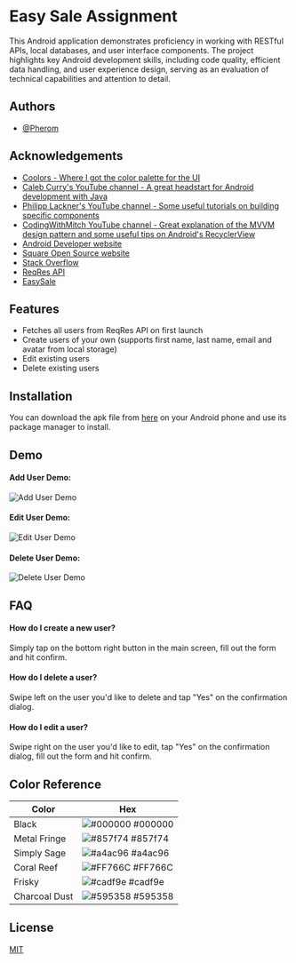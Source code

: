 
# Easy Sale Assignment

This Android application demonstrates proficiency in working with RESTful APIs, local databases, and user interface components. The project highlights key Android development skills, including code quality, efficient data handling, and user experience design, serving as an evaluation of technical capabilities and attention to detail.




## Authors

- [@Pherom](https://github.com/Pherom)


## Acknowledgements

 - [Coolors - Where I got the color palette for the UI](https://coolors.co/)
 - [Caleb Curry's YouTube channel - A great headstart for Android development with Java](https://www.youtube.com/@codebreakthrough)
 - [Philipp Lackner's YouTube channel - Some useful tutorials on building specific components](https://bulldogjob.com/news/449-how-to-write-a-good-readme-for-your-github-project)
 - [CodingWithMitch YouTube channel - Great explanation of the MVVM design pattern and some useful tips on Android's RecyclerView](https://www.youtube.com/@codingwithmitch/featured)
 - [Android Developer website](https://developer.android.com/)
 - [Square Open Source website](https://square.github.io/)
 - [Stack Overflow](https://stackoverflow.com/)
 - [ReqRes API](https://reqres.in/)
 - [EasySale](https://easy-sale.co.il/)
 
## Features

- Fetches all users from ReqRes API on first launch
- Create users of your own (supports first name, last name, email and avatar from local storage)
- Edit existing users
- Delete existing users


## Installation

You can download the apk file from [here](https://www.mediafire.com/file/qn3w2fvju7xk2yq/easysale_assignment.apk/file) on your Android phone and use its package manager to install.
    
## Demo

#### Add User Demo:

![Add User Demo](https://media0.giphy.com/media/v1.Y2lkPTc5MGI3NjExcjRhdTA1eW53dWUzazBoNmc3a2J3NHJlYTl0anBiaGhibnM2bGc4cyZlcD12MV9pbnRlcm5hbF9naWZfYnlfaWQmY3Q9Zw/5tOFEsECFdAK0xIHEm/giphy.gif)

#### Edit User Demo:

![Edit User Demo](https://media3.giphy.com/media/v1.Y2lkPTc5MGI3NjExcXAza3AzNWJ4N2hvazF2cm9xaTBlcWIyN2M3dnp2bXd6YXlhNHg4ZCZlcD12MV9pbnRlcm5hbF9naWZfYnlfaWQmY3Q9Zw/Ui1Irjvf3ow61zJqHs/giphy.webp)

#### Delete User Demo:

![Delete User Demo](https://media0.giphy.com/media/v1.Y2lkPTc5MGI3NjExMGhrM2t4aWJ1aTh3eXZnbDBpenA4a2lweGxobDlmaHc5dDM0bGJ4aiZlcD12MV9pbnRlcm5hbF9naWZfYnlfaWQmY3Q9Zw/PCd0Ef7yM1w7cMz1mC/giphy.webp)
## FAQ

#### How do I create a new user?

Simply tap on the bottom right button in the main screen, fill out the form and hit confirm.

#### How do I delete a user?

Swipe left on the user you'd like to delete and tap "Yes" on the confirmation dialog.

#### How do I edit a user?

Swipe right on the user you'd like to edit, tap "Yes" on the confirmation dialog, fill out the form and hit confirm.

## Color Reference

| Color             | Hex                                                                |
| ----------------- | ------------------------------------------------------------------ |
| Black             | ![#000000](https://via.placeholder.com/10/000000?text=+) #000000   |
| Metal Fringe      | ![#857f74](https://via.placeholder.com/10/857f74?text=+) #857f74   |
| Simply Sage       | ![#a4ac96](https://via.placeholder.com/10/a4ac96?text=+) #a4ac96   |
| Coral Reef        | ![#FF766C](https://via.placeholder.com/10/ff766c?text=+) #FF766C   |
| Frisky            | ![#cadf9e](https://via.placeholder.com/10/00b48a?text=+) #cadf9e   |
| Charcoal Dust     | ![#595358](https://via.placeholder.com/10/595358?text=+) #595358   |


## License

[MIT](https://github.com/Pherom/easy-sale-assignment/blob/main/LICENSE)


